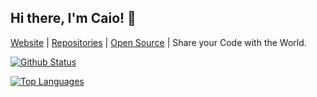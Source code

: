 ## Hi there, I'm Caio! 👋

[Website](http://caiodsa-lab.github.io) | [Repositories](https://github.com/caiodsa-lab?tab=repositories) | [Open Source](http://caiodsa-lab.github.io/open-source) | Share your Code with the World.

[![Github Status](https://github-readme-stats.vercel.app/api?username=caiodsa-lab&show_icons=true&include_all_commits=true&count_privates=true)](https://github.com/caiodsa-lab)

[![Top Languages](https://github-readme-stats.vercel.app/api/top-langs/?username=caiodsa-lab&langs_count=10&layout=compact)](https://github.com/caiodsa-lab)
